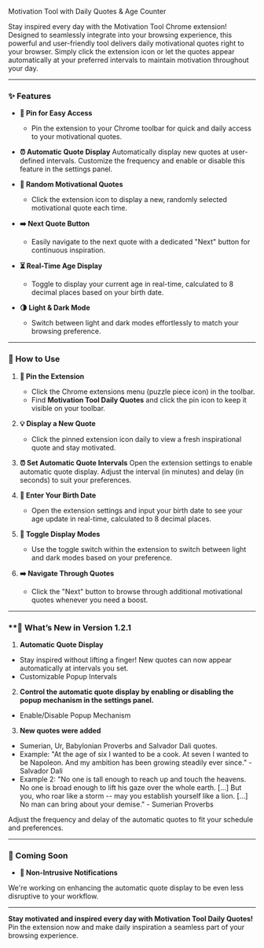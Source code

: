 Motivation Tool with Daily Quotes & Age Counter

Stay inspired every day with the Motivation Tool Chrome extension! Designed to seamlessly integrate into your browsing experience, this powerful and user-friendly tool delivers daily motivational quotes right to your browser. Simply click the extension icon or let the quotes appear automatically at your preferred intervals to maintain motivation throughout your day.

---

### **✨ Features**

- **📌 Pin for Easy Access**
  - Pin the extension to your Chrome toolbar for quick and daily access to your motivational quotes.

- **⏰ Automatic Quote Display**
Automatically display new quotes at user-defined intervals. Customize the frequency and enable or disable this feature in the settings panel.

- **📜 Random Motivational Quotes**
  - Click the extension icon to display a new, randomly selected motivational quote each time.
  
- **➡️ Next Quote Button**
  - Easily navigate to the next quote with a dedicated "Next" button for continuous inspiration.

- **⏳ Real-Time Age Display**
  - Toggle to display your current age in real-time, calculated to 8 decimal places based on your birth date.

- **🌗 Light & Dark Mode**
  - Switch between light and dark modes effortlessly to match your browsing preference.



---

### **🔧 How to Use**

1. **📌 Pin the Extension**
   - Click the Chrome extensions menu (puzzle piece icon) in the toolbar.
   - Find **Motivation Tool Daily Quotes** and click the pin icon to keep it visible on your toolbar.

2. **💡 Display a New Quote**
   - Click the pinned extension icon daily to view a fresh inspirational quote and stay motivated.

3. **⏰ Set Automatic Quote Intervals**
Open the extension settings to enable automatic quote display. Adjust the interval (in minutes) and delay (in seconds) to suit your preferences.

4. **📅 Enter Your Birth Date**
   - Open the extension settings and input your birth date to see your age update in real-time, calculated to 8 decimal places.

5. **🌙 Toggle Display Modes**
   - Use the toggle switch within the extension to switch between light and dark modes based on your preference.

6. **➡️ Navigate Through Quotes**
   - Click the "Next" button to browse through additional motivational quotes whenever you need a boost.

---

### **🚀 What’s New in Version 1.2.1
1. **Automatic Quote Display**
  - Stay inspired without lifting a finger! New quotes can now appear automatically at intervals you set.
 - Customizable Popup Intervals

2. **Control the automatic quote display by enabling or disabling the popup mechanism in the settings panel.**
  - Enable/Disable Popup Mechanism

3. **New quotes were added**
  - Sumerian, Ur, Babylonian Proverbs and Salvador Dali quotes.
  - Example: "At the age of six I wanted to be a cook. At seven I wanted to be Napoleon. And my ambition has been growing steadily ever since." - Salvador Dali
  - Example 2: "No one is tall enough to reach up and touch the heavens. No one is broad enough to lift his gaze over the whole earth. [...] But you, who roar like a storm -- may you establish yourself like a lion. [...] No man can bring about your demise." - Sumerian Proverbs
 


Adjust the frequency and delay of the automatic quotes to fit your schedule and preferences.

---

### **🔮 Coming Soon**

- **🔔 Non-Intrusive Notifications**

We're working on enhancing the automatic quote display to be even less disruptive to your workflow.

---

**Stay motivated and inspired every day with Motivation Tool Daily Quotes!** Pin the extension now and make daily inspiration a seamless part of your browsing experience.
